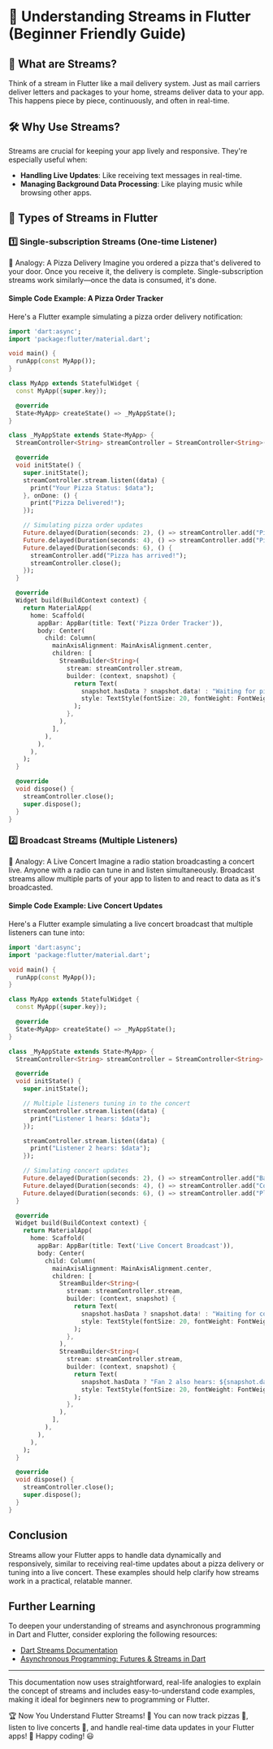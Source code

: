
# 📢 Understanding Streams in Flutter (Beginner Friendly Guide)

## 🎯 What are Streams?
Think of a stream in Flutter like a mail delivery system. Just as mail carriers deliver letters and packages to your home, streams deliver data to your app. This happens piece by piece, continuously, and often in real-time.

## 🛠 Why Use Streams?
Streams are crucial for keeping your app lively and responsive. They're especially useful when:

- **Handling Live Updates**: Like receiving text messages in real-time.
- **Managing Background Data Processing**: Like playing music while browsing other apps.

## 🔄 Types of Streams in Flutter

### 1️⃣ Single-subscription Streams (One-time Listener)
🔹 Analogy: A Pizza Delivery
Imagine you ordered a pizza that's delivered to your door. Once you receive it, the delivery is complete. Single-subscription streams work similarly—once the data is consumed, it's done.

#### Simple Code Example: A Pizza Order Tracker
Here's a Flutter example simulating a pizza order delivery notification:

```dart
import 'dart:async';
import 'package:flutter/material.dart';

void main() {
  runApp(const MyApp());
}

class MyApp extends StatefulWidget {
  const MyApp({super.key});

  @override
  State<MyApp> createState() => _MyAppState();
}

class _MyAppState extends State<MyApp> {
  StreamController<String> streamController = StreamController<String>();

  @override
  void initState() {
    super.initState();
    streamController.stream.listen((data) {
      print("Your Pizza Status: $data");
    }, onDone: () {
      print("Pizza Delivered!");
    });

    // Simulating pizza order updates
    Future.delayed(Duration(seconds: 2), () => streamController.add("Pizza is being baked"));
    Future.delayed(Duration(seconds: 4), () => streamController.add("Pizza is out for delivery"));
    Future.delayed(Duration(seconds: 6), () {
      streamController.add("Pizza has arrived!");
      streamController.close();
    });
  }

  @override
  Widget build(BuildContext context) {
    return MaterialApp(
      home: Scaffold(
        appBar: AppBar(title: Text('Pizza Order Tracker')),
        body: Center(
          child: Column(
            mainAxisAlignment: MainAxisAlignment.center,
            children: [
              StreamBuilder<String>(
                stream: streamController.stream,
                builder: (context, snapshot) {
                  return Text(
                    snapshot.hasData ? snapshot.data! : "Waiting for pizza updates...",
                    style: TextStyle(fontSize: 20, fontWeight: FontWeight.bold),
                  );
                },
              ),
            ],
          ),
        ),
      ),
    );
  }

  @override
  void dispose() {
    streamController.close();
    super.dispose();
  }
}

```

### 2️⃣ Broadcast Streams (Multiple Listeners)
🔹 Analogy: A Live Concert
Imagine a radio station broadcasting a concert live. Anyone with a radio can tune in and listen simultaneously. Broadcast streams allow multiple parts of your app to listen to and react to data as it's broadcasted.

#### Simple Code Example: Live Concert Updates
Here's a Flutter example simulating a live concert broadcast that multiple listeners can tune into:

```dart
import 'dart:async';
import 'package:flutter/material.dart';

void main() {
  runApp(const MyApp());
}

class MyApp extends StatefulWidget {
  const MyApp({super.key});

  @override
  State<MyApp> createState() => _MyAppState();
}

class _MyAppState extends State<MyApp> {
  StreamController<String> streamController = StreamController<String>.broadcast();

  @override
  void initState() {
    super.initState();

    // Multiple listeners tuning in to the concert
    streamController.stream.listen((data) {
      print("Listener 1 hears: $data");
    });

    streamController.stream.listen((data) {
      print("Listener 2 hears: $data");
    });

    // Simulating concert updates
    Future.delayed(Duration(seconds: 2), () => streamController.add("Band is tuning instruments 🎸"));
    Future.delayed(Duration(seconds: 4), () => streamController.add("Concert has started 🎤"));
    Future.delayed(Duration(seconds: 6), () => streamController.add("Playing first song 🎶"));
  }

  @override
  Widget build(BuildContext context) {
    return MaterialApp(
      home: Scaffold(
        appBar: AppBar(title: Text('Live Concert Broadcast')),
        body: Center(
          child: Column(
            mainAxisAlignment: MainAxisAlignment.center,
            children: [
              StreamBuilder<String>(
                stream: streamController.stream,
                builder: (context, snapshot) {
                  return Text(
                    snapshot.hasData ? snapshot.data! : "Waiting for concert updates...",
                    style: TextStyle(fontSize: 20, fontWeight: FontWeight.bold),
                  );
                },
              ),
              StreamBuilder<String>(
                stream: streamController.stream,
                builder: (context, snapshot) {
                  return Text(
                    snapshot.hasData ? "Fan 2 also hears: ${snapshot.data!}" : "Fan 2 is waiting...",
                    style: TextStyle(fontSize: 20, fontWeight: FontWeight.bold),
                  );
                },
              ),
            ],
          ),
        ),
      ),
    );
  }

  @override
  void dispose() {
    streamController.close();
    super.dispose();
  }
}

```

## Conclusion
Streams allow your Flutter apps to handle data dynamically and responsively, similar to receiving real-time updates about a pizza delivery or tuning into a live concert. These examples should help clarify how streams work in a practical, relatable manner.

## Further Learning
To deepen your understanding of streams and asynchronous programming in Dart and Flutter, consider exploring the following resources:
- [Dart Streams Documentation](https://dart.dev/tutorials/language/streams)
- [Asynchronous Programming: Futures & Streams in Dart](https://dart.dev/codelabs/async-await)

---

This documentation now uses straightforward, real-life analogies to explain the concept of streams and includes easy-to-understand code examples, making it ideal for beginners new to programming or Flutter.

🏆 Now You Understand Flutter Streams! 🎉
You can now track pizzas 🍕, listen to live concerts 🎤, and handle real-time data updates in your Flutter apps! 🚀 Happy coding! 😃
